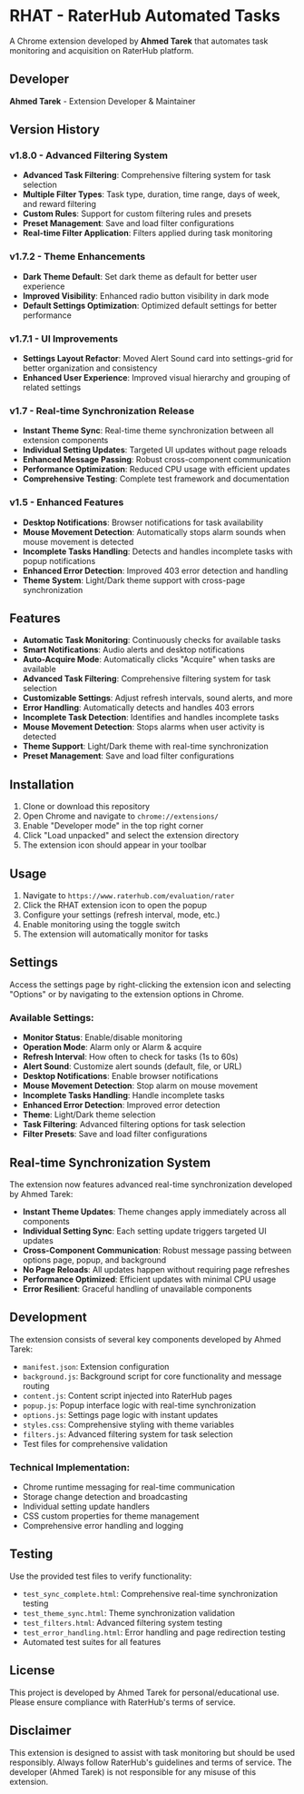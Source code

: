 # RHAT - RaterHub Automated Tasks

A Chrome extension developed by **Ahmed Tarek** that automates task monitoring and acquisition on RaterHub platform.

## Developer
**Ahmed Tarek** - Extension Developer & Maintainer

## Version History

### v1.8.0 - Advanced Filtering System
- **Advanced Task Filtering**: Comprehensive filtering system for task selection
- **Multiple Filter Types**: Task type, duration, time range, days of week, and reward filtering
- **Custom Rules**: Support for custom filtering rules and presets
- **Preset Management**: Save and load filter configurations
- **Real-time Filter Application**: Filters applied during task monitoring

### v1.7.2 - Theme Enhancements
- **Dark Theme Default**: Set dark theme as default for better user experience
- **Improved Visibility**: Enhanced radio button visibility in dark mode
- **Default Settings Optimization**: Optimized default settings for better performance

### v1.7.1 - UI Improvements
- **Settings Layout Refactor**: Moved Alert Sound card into settings-grid for better organization and consistency
- **Enhanced User Experience**: Improved visual hierarchy and grouping of related settings

### v1.7 - Real-time Synchronization Release
- **Instant Theme Sync**: Real-time theme synchronization between all extension components
- **Individual Setting Updates**: Targeted UI updates without page reloads
- **Enhanced Message Passing**: Robust cross-component communication
- **Performance Optimization**: Reduced CPU usage with efficient updates
- **Comprehensive Testing**: Complete test framework and documentation

### v1.5 - Enhanced Features
- **Desktop Notifications**: Browser notifications for task availability
- **Mouse Movement Detection**: Automatically stops alarm sounds when mouse movement is detected
- **Incomplete Tasks Handling**: Detects and handles incomplete tasks with popup notifications
- **Enhanced Error Detection**: Improved 403 error detection and handling
- **Theme System**: Light/Dark theme support with cross-page synchronization

## Features

- **Automatic Task Monitoring**: Continuously checks for available tasks
- **Smart Notifications**: Audio alerts and desktop notifications
- **Auto-Acquire Mode**: Automatically clicks "Acquire" when tasks are available
- **Advanced Task Filtering**: Comprehensive filtering system for task selection
- **Customizable Settings**: Adjust refresh intervals, sound alerts, and more
- **Error Handling**: Automatically detects and handles 403 errors
- **Incomplete Task Detection**: Identifies and handles incomplete tasks
- **Mouse Movement Detection**: Stops alarms when user activity is detected
- **Theme Support**: Light/Dark theme with real-time synchronization
- **Preset Management**: Save and load filter configurations

## Installation

1. Clone or download this repository
2. Open Chrome and navigate to `chrome://extensions/`
3. Enable "Developer mode" in the top right corner
4. Click "Load unpacked" and select the extension directory
5. The extension icon should appear in your toolbar

## Usage

1. Navigate to `https://www.raterhub.com/evaluation/rater`
2. Click the RHAT extension icon to open the popup
3. Configure your settings (refresh interval, mode, etc.)
4. Enable monitoring using the toggle switch
5. The extension will automatically monitor for tasks

## Settings

Access the settings page by right-clicking the extension icon and selecting "Options" or by navigating to the extension options in Chrome.

### Available Settings:
- **Monitor Status**: Enable/disable monitoring
- **Operation Mode**: Alarm only or Alarm & acquire
- **Refresh Interval**: How often to check for tasks (1s to 60s)
- **Alert Sound**: Customize alert sounds (default, file, or URL)
- **Desktop Notifications**: Enable browser notifications
- **Mouse Movement Detection**: Stop alarm on mouse movement
- **Incomplete Tasks Handling**: Handle incomplete tasks
- **Enhanced Error Detection**: Improved error detection
- **Theme**: Light/Dark theme selection
- **Task Filtering**: Advanced filtering options for task selection
- **Filter Presets**: Save and load filter configurations

## Real-time Synchronization System

The extension now features advanced real-time synchronization developed by Ahmed Tarek:

- **Instant Theme Updates**: Theme changes apply immediately across all components
- **Individual Setting Sync**: Each setting update triggers targeted UI updates
- **Cross-Component Communication**: Robust message passing between options page, popup, and background
- **No Page Reloads**: All updates happen without requiring page refreshes
- **Performance Optimized**: Efficient updates with minimal CPU usage
- **Error Resilient**: Graceful handling of unavailable components

## Development

The extension consists of several key components developed by Ahmed Tarek:

- `manifest.json`: Extension configuration
- `background.js`: Background script for core functionality and message routing
- `content.js`: Content script injected into RaterHub pages
- `popup.js`: Popup interface logic with real-time synchronization
- `options.js`: Settings page logic with instant updates
- `styles.css`: Comprehensive styling with theme variables
- `filters.js`: Advanced filtering system for task selection
- Test files for comprehensive validation

### Technical Implementation:
- Chrome runtime messaging for real-time communication
- Storage change detection and broadcasting
- Individual setting update handlers
- CSS custom properties for theme management
- Comprehensive error handling and logging

## Testing

Use the provided test files to verify functionality:
- `test_sync_complete.html`: Comprehensive real-time synchronization testing
- `test_theme_sync.html`: Theme synchronization validation
- `test_filters.html`: Advanced filtering system testing
- `test_error_handling.html`: Error handling and page redirection testing
- Automated test suites for all features

## License

This project is developed by Ahmed Tarek for personal/educational use. Please ensure compliance with RaterHub's terms of service.

## Disclaimer

This extension is designed to assist with task monitoring but should be used responsibly. Always follow RaterHub's guidelines and terms of service. The developer (Ahmed Tarek) is not responsible for any misuse of this extension.
